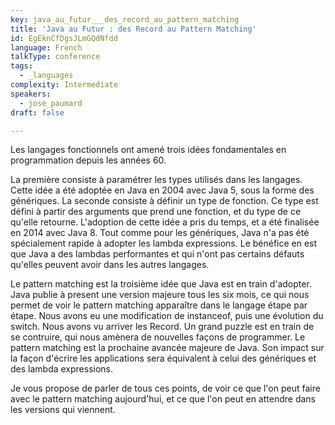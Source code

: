 ```yaml
---
key: java_au_futur___des_record_au_pattern_matching
title: 'Java au Futur : des Record au Pattern Matching'
id: EgEknCfDgsJLmGQdNfdd
language: French
talkType: conference
tags:
  - _languages
complexity: Intermediate
speakers:
  - jose_paumard
draft: false

---
```


Les langages fonctionnels ont amené trois idées fondamentales en programmation depuis les années 60. 

La première consiste à paramétrer les types utilisés dans les langages. Cette idée a été adoptée en Java en 2004 avec Java 5, sous la forme des génériques. La seconde consiste à définir un type de fonction. Ce type est défini à partir des arguments que prend une fonction, et du type de ce qu'elle retourne. L'adoption de cette idée a pris du temps, et a été finalisée en 2014 avec Java 8. Tout comme pour les génériques, Java n'a pas été spécialement rapide à adopter les lambda expressions. Le bénéfice en est que Java a des lambdas performantes et qui n'ont pas certains défauts qu'elles peuvent avoir dans les autres langages. 

Le pattern matching est la troisième idée que Java est en train d'adopter. Java publie à present une version majeure tous les six mois, ce qui nous permet de voir le pattern matching apparaître dans le langage étape par étape. Nous avons eu une modification de instanceof, puis une évolution du switch. Nous avons vu arriver les Record. Un grand puzzle est en train de se contruire, qui nous amènera de nouvelles façons de programmer. Le pattern matching est la prochaine avancée majeure de Java. Son impact sur la façon d'écrire les applications sera équivalent à celui des génériques et des lambda expressions. 

Je vous propose de parler de tous ces points, de voir ce que l'on peut faire avec le pattern matching aujourd'hui, et ce que l'on peut en attendre dans les versions qui viennent. 